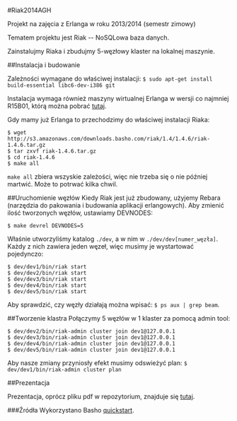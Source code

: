 #Riak2014AGH

Projekt na zajęcia z Erlanga w roku 2013/2014 (semestr zimowy)

Tematem projektu jest Riak -- NoSQLowa baza danych.

Zainstalujmy Riaka i zbudujmy 5-węzłowy klaster na lokalnej maszynie.

##Instalacja i budowanie

Zależności wymagane do właściwej instalacji:
`$ sudo apt-get install build-essential libc6-dev-i386 git`

Instalacja wymaga również maszyny wirtualnej Erlanga w wersji co najmniej R15B01, którą można pobrać [tutaj](http://www.erlang.org/download.html).

Gdy mamy już Erlanga to przechodzimy do właściwej instalacji Riaka:

```
$ wget http://s3.amazonaws.com/downloads.basho.com/riak/1.4/1.4.6/riak-1.4.6.tar.gz
$ tar zxvf riak-1.4.6.tar.gz
$ cd riak-1.4.6
$ make all
```

`make all` zbiera wszyskie zależości, więc nie trzeba się o nie później martwić. Może to potrwać kilka chwil.

##Uruchomienie węzłów
Kiedy Riak jest już zbudowany, użyjemy Rebara (narzędzia do pakowania i budowania aplikacji erlangowych). 
Aby zmienić ilość tworzonych węzłów, ustawiamy DEVNODES:

`$ make devrel DEVNODES=5`

Właśnie utworzyliśmy katalog `./dev`, a w nim w `./dev/dev[numer_węzła]`. Każdy z nich zawiera jeden węzeł, więc musimy je wystartować pojedynczo:
```
$ dev/dev1/bin/riak start
$ dev/dev2/bin/riak start
$ dev/dev3/bin/riak start
$ dev/dev4/bin/riak start
$ dev/dev5/bin/riak start
```

Aby sprawdzić, czy węzły działają można wpisać: `$ ps aux | grep beam`.

##Tworzenie klastra
Połączymy 5 węzłów w 1 klaster za pomocą admin tool:
```
$ dev/dev2/bin/riak-admin cluster join dev1@127.0.0.1
$ dev/dev3/bin/riak-admin cluster join dev1@127.0.0.1
$ dev/dev4/bin/riak-admin cluster join dev1@127.0.0.1
$ dev/dev5/bin/riak-admin cluster join dev1@127.0.0.1
```

Aby nasze zmiany przyniosły efekt musimy odswieżyć plan:
`$ dev/dev1/bin/riak-admin cluster plan`

##Prezentacja

Prezentacja, oprócz pliku pdf w repozytorium, znajduje się [tutaj](http://prezi.com/ibh4sdzlmtms/?utm_campaign=share&utm_medium=copy).

###Źródła
Wykorzystano Basho [quickstart](http://docs.basho.com/riak/latest/quickstart/).
